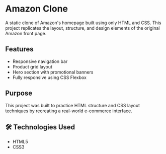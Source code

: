 # Amazon Clone 
A static clone of Amazon's homepage built using only HTML and CSS. This project replicates the layout, structure, and design elements of the original Amazon front page.

##  Features
- Responsive navigation bar
- Product grid layout
- Hero section with promotional banners
- Fully responsive using CSS Flexbox

##  Purpose

This project was built to practice HTML structure and CSS layout techniques by recreating a real-world e-commerce interface.

## 🛠 Technologies Used
- HTML5
- CSS3 
